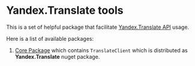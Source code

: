 # Yandex.Translate tools

This is a set of helpful package that facilitate [Yandex.Translate API](https://yandex.com/dev/translate/) usage.  

Here is a list of available packages:
1. [Core Package](src/Yandex.Translate.Core/README.md) which contains `TranslateClient` which is distributed as **Yandex.Translate** nuget package.

